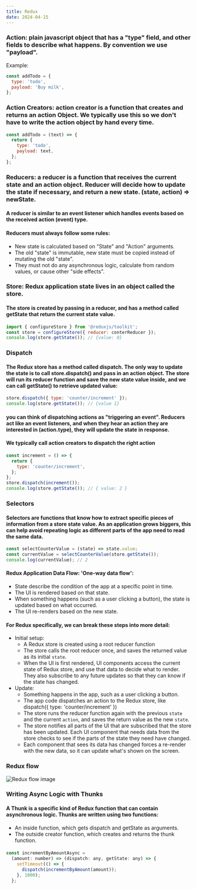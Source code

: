 ```yaml
---
title: Redux
date: 2024-04-15
---
```


### **Action**: plain javascript object that has a "type" field, and other fields to describe what happens. By convention we use "payload".

Example:

```js
const addTodo = {
  type: 'todo',
  payload: 'Buy milk',
};
```

### **Action Creators**: action creator is a function that creates and returns an action Object. We typically use this so we don't have to write the action object by hand every time.

```js
const addTodo = (text) => {
  return {
    type: 'todo',
    payload: text,
  };
};
```

### **Reducers**: a reducer is a function that receives the current state and an action object. Reducer will decide how to update the state if necessary, and return a new state. (state, action) => newState.

#### A reducer is similar to an event listener which handles events based on the received action (event) type.

#### Reducers must always follow some rules:

- New state is calculated based on "State" and "Action" arguments.
- The old "state" is immutable, new state must be copied instead of mutating the old "state".
- They must not do any asynchronous logic, calculate from random values, or cause other "side effects".

### **Store**: Redux application state lives in an object called the store.

#### The store is created by passing in a reducer, and has a method called getState that return the current state value.

```js
import { configureStore } from '@reduxjs/toolkit';
const store = configureStore({ reducer: conterReducer });
console.log(store.getState()); // {value: 0}
```

### **Dispatch**

#### The Redux store has a method called dispatch. The only way to update the state is to call store.dispatch() and pass in an action object. The store will run its reducer function and save the new state value inside, and we can call getState() to retrieve updated value:

```js
store.dispatch({ type: 'counter/increment' });
console.log(store.getState()); // {value 1}
```

#### you can think of dispatching actions as "triggering an event". Reducers act like an event listeners, and when they hear an action they are interested in (action.type), they will update the state in response.

#### We typically call action creators to dispatch the right action

```js
const increment = () => {
  return {
    type: 'counter/increment',
  };
};
store.dispatch(increment());
console.log(store.getState()); // { value: 2 }
```

### **Selectors**

#### Selectors are functions that know how to extract specific pieces of information from a store state value. As an application grows biggers, this can help avoid repeating logic as different parts of the app need to read the same data.

```js
const selectCounterValue = (state) => state.value;
const currentValue = selectCounterValue(store.getState());
console.log(currentValue); // 2
```

#### Redux Application Data Flow: 'One-way data flow':

- State describe the condition of the app at a specific point in time.
- The UI is rendered based on that state.
- When something happens (such as a user clicking a button), the state is updated based on what occurred.
- The UI re-renders based on the new state.

#### For Redux specifically, we can break these steps into more detail:

- Initial setup:
  - A Redux store is created using a root reducer function
  - The store calls the root reducer once, and saves the returned value as its initial `state`.
  - When the UI is first rendered, UI components access the current state of Redux store, and use that data to decide what to render. They also subscribe to any future updates so that they can know if the state has changed.
- Update:
  - Something happens in the app, such as a user clicking a button.
  - The app code dispatches an action to the Redux store, like dispatch({ type: 'counter/increment' })
  - The store runs the reducer function again with the previous `state` and the current `action`, and saves the return value as the new `state`.
  - The store notifies all parts of the UI that are subscribed that the store has been updated.
    Each UI component that needs data from the store checks to see if the parts of the state they need have changed.
  - Each component that sees its data has changed forces a re-render with the new data, so it can update what's shown on the screen.

### **Redux flow**

![Redux flow image](https://redux.js.org/assets/images/ReduxDataFlowDiagram-49fa8c3968371d9ef6f2a1486bd40a26.gif)

### **Writing Async Logic with Thunks**

#### A **Thunk** is a specific kind of Redux function that can contain asynchronous logic. Thunks are written using two functions:

- An inside function, which gets dispatch and getState as arguments.
- The outside creator function, which creates and returns the thunk function.

####

```js
const incrementByAmountAsync =
  (amount: number) => (dispatch: any, getState: any) => {
    setTimeout(() => {
      dispatch(incrementByAmount(amount));
    }, 1000);
  };
```

